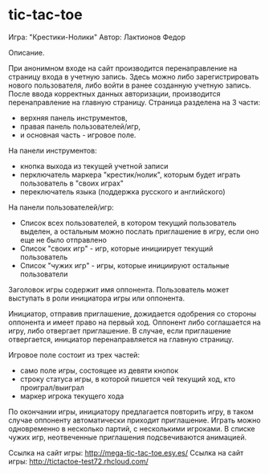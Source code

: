 # tic-tac-toe
Игра: "Крестики-Нолики"
Автор: Лактионов Федор

Описание.

При анонимном входе на сайт производится перенаправление на страницу входа в учетную запись.
Здесь можно либо зарегистрировать нового пользователя, либо войти в ранее созданную учетную запись.
После ввода корректных данных авторизации, производится перенаправление на главную страницу.
Страница разделена на 3 части:

  - верхняя панель инструментов,
  - правая панель пользователей/игр,
  - и основная часть - игровое поле.

На панели инструментов:

  - кнопка выхода из текущей учетной записи
  - перключатель маркера "крестик/нолик", которым будет играть пользователь в "своих играх"
  - переключатель языка (поддержка русского и английского)

На панели пользователей/игр:

  - Список всех пользователей, в котором текущий пользователь выделен, а остальным можно послать приглашение в игру, если оно еще не было отправлено
  - Список "своих игр" - игр, которые инициирует текущий пользователь
  - Список "чужих игр" - игры, которые инициируют остальные пользователи

Заголовок игры содержит имя оппонента.
Пользователь может выступать в роли инициатора игры или оппонента.

Инициатор, отправив приглашение, дожидается одобрения со стороны оппонента и имеет право на первый ход.
Оппонент либо соглашается на игру, либо отвергает приглашение.
В случае, если приглашение отвергается, инициатор перенаправляется на главную страницу.

Игровое поле состоит из трех частей:
  - само поле игры, состоящее из девяти кнопок
  - строку статуса игры, в которой пишется чей текущий ход, кто проиграл/выиграл
  - маркер игрока текущего хода

По окончании игры, инициатору предлагается повторить игру, в таком случае оппоненту автоматически приходит приглашение.
Играть можно одновременно в несколько партий, с несколькими игроками.
В списке чужих игр, неотвеченные приглашения подсвечиваются анимацией.

Ссылка на сайт игры: http://mega-tic-tac-toe.esy.es/
Ссылка на сайт игры: http://tictactoe-test72.rhcloud.com/
